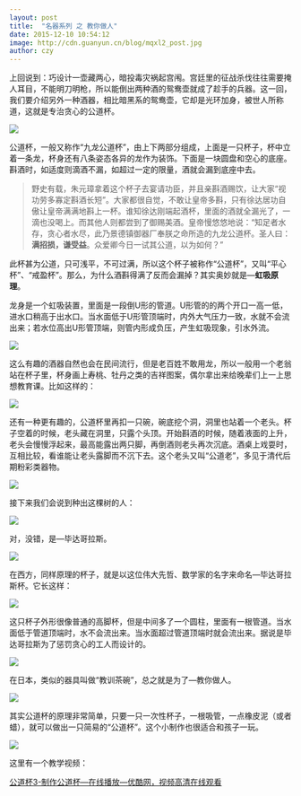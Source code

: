 ```yaml
---
layout: post
title:  "名器系列 之 教你做人"
date: 2015-12-10 10:54:12
image: http://cdn.guanyun.cn/blog/mqxl2_post.jpg
author: czy
---
```

上回说到：巧设计一壶藏两心，暗投毒灾祸起宫闱。宫廷里的征战杀伐往往需要掩人耳目，不能明刀明枪，所以能倒出两种酒的鸳鸯壶就成了趁手的兵器。这一回，我们要介绍另外一种酒器，相比暗黑系的鸳鸯壶，它却是光环加身，被世人所称道，这就是专治贪心的公道杯。

![](http://cdn.guanyun.cn/blog/mqxl2_01.png)

公道杯，一般又称作“九龙公道杯”，由上下两部分组成，上面是一只杯子，杯中立着一条龙，杯身还有八条姿态各异的龙作为装饰。下面是一块圆盘和空心的底座。斟酒时，如适度则滴酒不漏，如超过一定的限量，酒就会漏到底座中去。

<blockquote>
  <p>
野史有载，朱元璋拿着这个杯子去宴请功臣，并且亲斟酒赐饮，让大家“视功劳多寡定斟酒长短”。大家都很自觉，不敢让皇帝多斟，只有徐达居功自傲让皇帝满满地斟上一杯。谁知徐达刚端起酒杯，里面的酒就全漏光了，一滴也没喝上。而其他人则都尝到了御赐美酒。皇帝慢悠悠地说：“知足者水存，贪心者水尽，此乃景德镇御器厂奉朕之命所造的九龙公道杯。圣人曰：<b>满招损，谦受益</b>。众爱卿今日一试其公道，以为如何？”
  </p>
</blockquote>

此杯甚为公道，只可浅平，不可过满，所以这个杯子被称作“公道杯”，又叫“平心杯”、“戒盈杯”。那么，为什么酒斟得满了反而会漏掉？其实奥妙就是—**虹吸原理**。

龙身是一个虹吸装置，里面是一段倒U形的管道。U形管的的两个开口一高一低，进水口稍高于出水口。当水面低于U形管顶端时，内外大气压力一致，水就不会流出来；若水位高出U形管顶端，则管内形成负压，产生虹吸现象，引水外流。

![](http://cdn.guanyun.cn/blog/mqxl2_02.jpg)

这么有趣的酒器自然也会在民间流行，但是老百姓不敢用龙，所以一般用一个老翁站在杯子里，杯身画上寿桃、牡丹之类的吉祥图案，偶尔拿出来给晚辈们上一上思想教育课。比如这样的：

![](http://cdn.guanyun.cn/blog/mqxl2_03.png)

还有一种更有趣的，公道杯里再扣一只碗，碗底挖个洞，洞里也站着一个老头。杯子空着的时候，老头藏在洞里，只露个头顶。开始斟酒的时候，随着液面的上升，老头会慢慢浮起来，最高能露出两只脚，再倒酒则老头再次沉底。酒桌上戏耍时，互相比较，看谁能让老头露脚而不沉下去。这个老头又叫“公道老”，多见于清代后期粉彩类器物。

![](http://cdn.guanyun.cn/blog/mqxl2_04.png)

接下来我们会说到种出这棵树的人：

![](http://cdn.guanyun.cn/blog/mqxl2_05.jpg)

对，没错，是—毕达哥拉斯。

![](http://cdn.guanyun.cn/blog/mqxl2_06.png)

在西方，同样原理的杯子，就是以这位伟大先哲、数学家的名字来命名—毕达哥拉斯杯。它长这样：

![](http://cdn.guanyun.cn/blog/mqxl2_07.jpg)

这只杯子外形很像普通的高脚杯，但是中间多了一个圆柱，里面有一根管道。当水面低于管道顶端时，水不会流出来。当水面超过管道顶端时就会流出来。据说是毕达哥拉斯为了惩罚贪心的工人而设计的。

![](http://cdn.guanyun.cn/blog/mqxl2_08.png)

在日本，类似的器具叫做“教训茶碗”，总之就是为了—教你做人。

![](http://cdn.guanyun.cn/blog/mqxl2_09.jpg)

其实公道杯的原理非常简单，只要一只一次性杯子，一根吸管，一点橡皮泥（或者蜡），就可以做出一只简易的“公道杯”。这个小制作也很适合和孩子一玩。

![](http://cdn.guanyun.cn/blog/mqxl2_10.jpg)

这里有一个教学视频：

[公道杯3-制作公道杯—在线播放—优酷网，视频高清在线观看](http://v.youku.com/v_show/id_XMTM4OTc5NTk3Mg==.html?from=s1.8-1-1.2)
